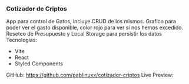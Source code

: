 ### Cotizador de Criptos

App para control de Gatos, incluye CRUD de los mismos.
Grafico para poder ver el gasto disponible, color rojo para ver si nos hemos excedido.
Reseteo de Presupuesto y Local Storage para persistir los datos
Tecnologias:

- Vite
- React
- Styled Components

GitHub: https://github.com/pablinuxx/cotizador-criptos
Live Preview:
